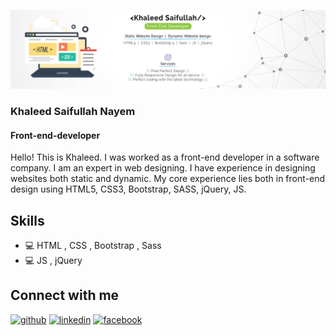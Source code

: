 ![Front-end-developer](https://github.com/khaleed-saifullah/khaleed-saifullah/blob/master/banner.jpg)

### Khaleed Saifullah Nayem
#### Front-end-developer

Hello! This is Khaleed. I was worked as a front-end developer in a software company. I am an expert in web designing. I have experience in designing websites both static and dynamic. My core experience lies both in front-end design using HTML5, CSS3, Bootstrap, SASS, jQuery, JS.

## Skills
* :computer: HTML , CSS , Bootstrap , Sass
* :computer: JS ,  jQuery

## Connect with me
[<img src='https://cdn.jsdelivr.net/npm/simple-icons@3.0.1/icons/github.svg' alt='github' height='30'>](https://github.com/khaleed-saifullah)  [<img src='https://cdn.jsdelivr.net/npm/simple-icons@3.0.1/icons/linkedin.svg' alt='linkedin' height='30'>](https://www.linkedin.com/in/ksnayem/)  [<img src='https://cdn.jsdelivr.net/npm/simple-icons@3.0.1/icons/facebook.svg' alt='facebook' height='30'>](https://www.facebook.com/Ksnayem)  

